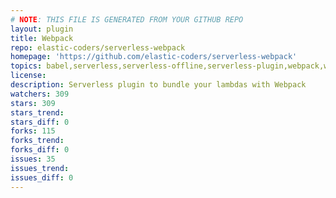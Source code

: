 ```yaml
---
# NOTE: THIS FILE IS GENERATED FROM YOUR GITHUB REPO
layout: plugin
title: Webpack
repo: elastic-coders/serverless-webpack
homepage: 'https://github.com/elastic-coders/serverless-webpack'
topics: babel,serverless,serverless-offline,serverless-plugin,webpack,webpack-configuration,webpack2,webpack3
license: 
description: Serverless plugin to bundle your lambdas with Webpack
watchers: 309
stars: 309
stars_trend: 
stars_diff: 0
forks: 115
forks_trend: 
forks_diff: 0
issues: 35
issues_trend: 
issues_diff: 0
---
```

